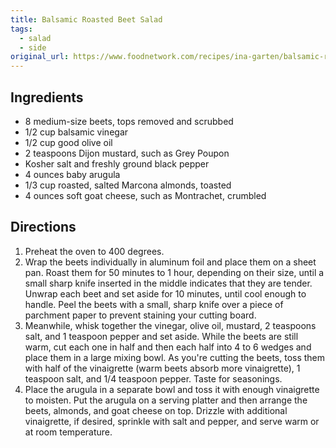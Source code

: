 ```yaml
---
title: Balsamic Roasted Beet Salad
tags:
  - salad
  - side
original_url: https://www.foodnetwork.com/recipes/ina-garten/balsamic-roasted-beet-salad-recipe-2006690
---
```



## Ingredients

* 8 medium-size beets, tops removed and scrubbed
* 1/2 cup balsamic vinegar
* 1/2 cup good olive oil
* 2 teaspoons Dijon mustard, such as Grey Poupon
* Kosher salt and freshly ground black pepper
* 4 ounces baby arugula
* 1/3 cup roasted, salted Marcona almonds, toasted
* 4 ounces soft goat cheese, such as Montrachet, crumbled


## Directions

1. Preheat the oven to 400 degrees. 
1. Wrap the beets individually in aluminum foil and place them on a sheet pan. Roast them for 50 minutes to 1 hour, depending on their size, until a small sharp knife inserted in the middle indicates that they are tender. Unwrap each beet and set aside for 10 minutes, until cool enough to handle. Peel the beets with a small, sharp knife over a piece of parchment paper to prevent staining your cutting board. 
1. Meanwhile, whisk together the vinegar, olive oil, mustard, 2 teaspoons salt, and 1 teaspoon pepper and set aside. While the beets are still warm, cut each one in half and then each half into 4 to 6 wedges and place them in a large mixing bowl. As you're cutting the beets, toss them with half of the vinaigrette (warm beets absorb more vinaigrette), 1 teaspoon salt, and 1/4 teaspoon pepper. Taste for seasonings. 
1. Place the arugula in a separate bowl and toss it with enough vinaigrette to moisten. Put the arugula on a serving platter and then arrange the beets, almonds, and goat cheese on top. Drizzle with additional vinaigrette, if desired, sprinkle with salt and pepper, and serve warm or at room temperature.
